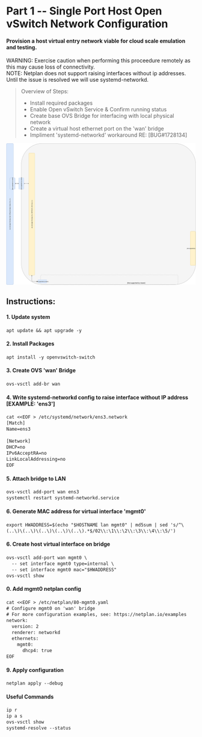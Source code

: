 # Part 1 -- Single Port Host Open vSwitch Network Configuration
#### Provision a host virtual entry network viable for cloud scale emulation and testing.
 WARNING: Exercise caution when performing this proceedure remotely as this may cause loss of connectivity.    
 NOTE:  Netplan does not support raising interfaces without ip addresses. Until the issue is resolved we will use systemd-networkd.
>
> Overview of Steps:
> - Install required packages
> - Enable Open vSwitch Service & Confirm running status
> - Create base OVS Bridge for interfacing with local physical network
> - Create a virtual host ethernet port on the 'wan' bridge
> - Impliment 'systemd-networkd' workaround RE: [BUG#1728134]

![CCIO_Hypervisor-mini_Stack_Diagram](https://github.com/KathrynMorgan/mini-stack/blob/master/1_Single_Port_Host-Open_vSwitch_Network_Configuration/web/drawio/single-port-ovs-host.svg)

## Instructions:
#### 1. Update system
```
apt update && apt upgrade -y
```

#### 2. Install Packages
```
apt install -y openvswitch-switch
```

#### 3. Create OVS  'wan'  Bridge
```
ovs-vsctl add-br wan
```

#### 4. Write systemd-networkd config to raise interface without IP address [EXAMPLE: 'ens3']

````
cat <<EOF > /etc/systemd/network/ens3.network                                                    
[Match]
Name=ens3

[Network]
DHCP=no
IPv6AcceptRA=no
LinkLocalAddressing=no
EOF
````

#### 5. Attach bridge to LAN

````
ovs-vsctl add-port wan ens3
systemctl restart systemd-networkd.service
````

#### 6. Generate MAC address for virtual interface 'mgmt0'
```
export HWADDRESS=$(echo "$HOSTNAME lan mgmt0" | md5sum | sed 's/^\(..\)\(..\)\(..\)\(..\)\(..\).*$/02\\:\1\\:\2\\:\3\\:\4\\:\5/')
```

#### 6. Create host virtual interface on bridge
```
ovs-vsctl add-port wan mgmt0 \
  -- set interface mgmt0 type=internal \
  -- set interface mgmt0 mac="$HWADDRESS"
ovs-vsctl show
```

#### 0. Add mgmt0 netplan config
````
cat <<EOF > /etc/netplan/80-mgmt0.yaml
# Configure mgmt0 on 'wan' bridge
# For more configuration examples, see: https://netplan.io/examples
network:
  version: 2
  renderer: networkd
  ethernets:
    mgmt0:
      dhcp4: true
EOF
````

#### 9. Apply configuration
````
netplan apply --debug
````

#### Useful Commands
````
ip r
ip a s
ovs-vsctl show
systemd-resolve --status
````
<!-- Markdown link & img dfn's -->
[BUG: 1728134]: https://bugs.launchpad.net/netplan/+bug/1728134

